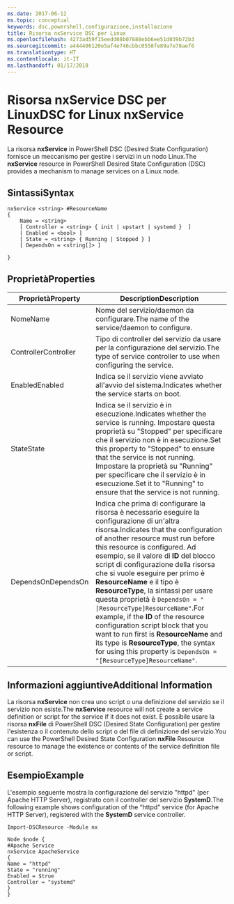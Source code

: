 ```yaml
---
ms.date: 2017-06-12
ms.topic: conceptual
keywords: dsc,powershell,configurazione,installazione
title: Risorsa nxService DSC per Linux
ms.openlocfilehash: 4273ad59f15eedd08b07888ebb6ee51d039b72b3
ms.sourcegitcommit: a444406120e5af4e746cbbc0558fe89a7e78aef6
ms.translationtype: HT
ms.contentlocale: it-IT
ms.lasthandoff: 01/17/2018
---
```

# <a name="dsc-for-linux-nxservice-resource"></a><span data-ttu-id="e1392-103">Risorsa nxService DSC per Linux</span><span class="sxs-lookup"><span data-stu-id="e1392-103">DSC for Linux nxService Resource</span></span>

<span data-ttu-id="e1392-104">La risorsa **nxService** in PowerShell DSC (Desired State Configuration) fornisce un meccanismo per gestire i servizi in un nodo Linux.</span><span class="sxs-lookup"><span data-stu-id="e1392-104">The **nxService** resource in PowerShell Desired State Configuration (DSC) provides a mechanism to manage services on a Linux node.</span></span>

## <a name="syntax"></a><span data-ttu-id="e1392-105">Sintassi</span><span class="sxs-lookup"><span data-stu-id="e1392-105">Syntax</span></span>

```
nxService <string> #ResourceName
{
    Name = <string>
    [ Controller = <string> { init | upstart | systemd }  ]
    [ Enabled = <bool> ]
    [ State = <string> { Running | Stopped } ]
    [ DependsOn = <string[]> ]

}
```

## <a name="properties"></a><span data-ttu-id="e1392-106">Proprietà</span><span class="sxs-lookup"><span data-stu-id="e1392-106">Properties</span></span>
|  <span data-ttu-id="e1392-107">Proprietà</span><span class="sxs-lookup"><span data-stu-id="e1392-107">Property</span></span> |  <span data-ttu-id="e1392-108">Description</span><span class="sxs-lookup"><span data-stu-id="e1392-108">Description</span></span> | 
|---|---|
| <span data-ttu-id="e1392-109">Nome</span><span class="sxs-lookup"><span data-stu-id="e1392-109">Name</span></span>| <span data-ttu-id="e1392-110">Nome del servizio/daemon da configurare.</span><span class="sxs-lookup"><span data-stu-id="e1392-110">The name of the service/daemon to configure.</span></span>| 
| <span data-ttu-id="e1392-111">Controller</span><span class="sxs-lookup"><span data-stu-id="e1392-111">Controller</span></span>| <span data-ttu-id="e1392-112">Tipo di controller del servizio da usare per la configurazione del servizio.</span><span class="sxs-lookup"><span data-stu-id="e1392-112">The type of service controller to use when configuring the service.</span></span>| 
| <span data-ttu-id="e1392-113">Enabled</span><span class="sxs-lookup"><span data-stu-id="e1392-113">Enabled</span></span>| <span data-ttu-id="e1392-114">Indica se il servizio viene avviato all'avvio del sistema.</span><span class="sxs-lookup"><span data-stu-id="e1392-114">Indicates whether the service starts on boot.</span></span>| 
| <span data-ttu-id="e1392-115">State</span><span class="sxs-lookup"><span data-stu-id="e1392-115">State</span></span>| <span data-ttu-id="e1392-116">Indica se il servizio è in esecuzione.</span><span class="sxs-lookup"><span data-stu-id="e1392-116">Indicates whether the service is running.</span></span> <span data-ttu-id="e1392-117">Impostare questa proprietà su "Stopped" per specificare che il servizio non è in esecuzione.</span><span class="sxs-lookup"><span data-stu-id="e1392-117">Set this property to "Stopped" to ensure that the service is not running.</span></span> <span data-ttu-id="e1392-118">Impostare la proprietà su "Running" per specificare che il servizio è in esecuzione.</span><span class="sxs-lookup"><span data-stu-id="e1392-118">Set it to "Running" to ensure that the service is not running.</span></span>| 
| <span data-ttu-id="e1392-119">DependsOn</span><span class="sxs-lookup"><span data-stu-id="e1392-119">DependsOn</span></span> | <span data-ttu-id="e1392-120">Indica che prima di configurare la risorsa è necessario eseguire la configurazione di un'altra risorsa.</span><span class="sxs-lookup"><span data-stu-id="e1392-120">Indicates that the configuration of another resource must run before this resource is configured.</span></span> <span data-ttu-id="e1392-121">Ad esempio, se il valore di **ID** del blocco script di configurazione della risorsa che si vuole eseguire per primo è **ResourceName** e il tipo è **ResourceType**, la sintassi per usare questa proprietà è `DependsOn = "[ResourceType]ResourceName"`.</span><span class="sxs-lookup"><span data-stu-id="e1392-121">For example, if the **ID** of the resource configuration script block that you want to run first is **ResourceName** and its type is **ResourceType**, the syntax for using this property is `DependsOn = "[ResourceType]ResourceName"`.</span></span>| 


## <a name="additional-information"></a><span data-ttu-id="e1392-122">Informazioni aggiuntive</span><span class="sxs-lookup"><span data-stu-id="e1392-122">Additional Information</span></span>

<span data-ttu-id="e1392-123">La risorsa **nxService** non crea uno script o una definizione del servizio se il servizio non esiste.</span><span class="sxs-lookup"><span data-stu-id="e1392-123">The **nxService** resource will not create a service definition or script for the service if it does not exist.</span></span> <span data-ttu-id="e1392-124">È possibile usare la risorsa **nxFile** di PowerShell DSC (Desired State Configuration) per gestire l'esistenza o il contenuto dello script o del file di definizione del servizio.</span><span class="sxs-lookup"><span data-stu-id="e1392-124">You can use the PowerShell Desired State Configuration **nxFile** Resource resource to manage the existence or contents of the service definition file or script.</span></span>

## <a name="example"></a><span data-ttu-id="e1392-125">Esempio</span><span class="sxs-lookup"><span data-stu-id="e1392-125">Example</span></span>

<span data-ttu-id="e1392-126">L'esempio seguente mostra la configurazione del servizio "httpd" (per Apache HTTP Server), registrato con il controller del servizio **SystemD**.</span><span class="sxs-lookup"><span data-stu-id="e1392-126">The following example shows configuration of the “httpd” service (for Apache HTTP Server), registered with the **SystemD** service controller.</span></span>

```
Import-DSCResource -Module nx 

Node $node {
#Apache Service
nxService ApacheService 
{
Name = "httpd"
State = "running"
Enabled = $true
Controller = "systemd"
}
}
```


